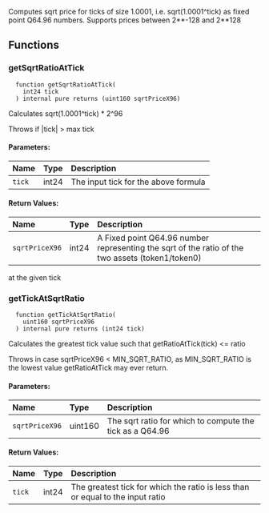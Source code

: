 Computes sqrt price for ticks of size 1.0001, i.e. sqrt(1.0001^tick) as fixed point Q64.96 numbers. Supports
prices between 2**-128 and 2**128


## Functions
### getSqrtRatioAtTick
```solidity
  function getSqrtRatioAtTick(
    int24 tick
  ) internal pure returns (uint160 sqrtPriceX96)
```
Calculates sqrt(1.0001^tick) * 2^96

Throws if |tick| > max tick

#### Parameters:
| Name | Type | Description                                                          |
| :--- | :--- | :------------------------------------------------------------------- |
|`tick` | int24 | The input tick for the above formula

#### Return Values:
| Name                           | Type          | Description                                                                  |
| :----------------------------- | :------------ | :--------------------------------------------------------------------------- |
|`sqrtPriceX96`| int24 | A Fixed point Q64.96 number representing the sqrt of the ratio of the two assets (token1/token0)
at the given tick
### getTickAtSqrtRatio
```solidity
  function getTickAtSqrtRatio(
    uint160 sqrtPriceX96
  ) internal pure returns (int24 tick)
```
Calculates the greatest tick value such that getRatioAtTick(tick) <= ratio

Throws in case sqrtPriceX96 < MIN_SQRT_RATIO, as MIN_SQRT_RATIO is the lowest value getRatioAtTick may
ever return.

#### Parameters:
| Name | Type | Description                                                          |
| :--- | :--- | :------------------------------------------------------------------- |
|`sqrtPriceX96` | uint160 | The sqrt ratio for which to compute the tick as a Q64.96

#### Return Values:
| Name                           | Type          | Description                                                                  |
| :----------------------------- | :------------ | :--------------------------------------------------------------------------- |
|`tick`| int24 | The greatest tick for which the ratio is less than or equal to the input ratio
